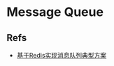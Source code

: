 
# Message Queue
## Refs
* [基于Redis实现消息队列典型方案](http://www.hellokang.net/redis/message-queue-by-redis.html)

